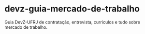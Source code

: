 # devz-guia-mercado-de-trabalho
Guia  DevZ-UFRJ de contratação, entrevista, currículos e tudo sobre mercado de trabalho.
